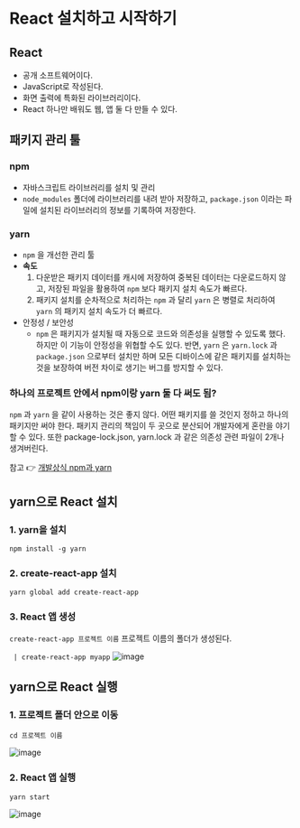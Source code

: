 # React 설치하고 시작하기

## React

- 공개 소프트웨어이다.
- JavaScript로 작성된다.
- 화면 출력에 특화된 라이브러리이다.
- React 하나만 배워도 웹, 앱 둘 다 만들 수 있다.

## 패키지 관리 툴

### npm 

- 자바스크립트 라이브러리를 설치 및 관리
- `node_modules` 폴더에 라이브러리를 내려 받아 저장하고, `package.json` 이라는 파일에 설치된 라이브러리의 정보를 기록하여 저장한다.

### yarn 

- `npm` 을 개선한 관리 툴
- **속도**
  1. 다운받은 패키지 데이터를 캐시에 저장하여 중복된 데이터는 다운로드하지 않고, 저장된 파일을 활용하여 `npm` 보다 패키지 설치 속도가 빠르다.
  2. 패키지 설치를 순차적으로 처리하는 `npm` 과 달리 `yarn` 은 병렬로 처리하여 `yarn` 의 패키지 설치 속도가 더 빠르다.
- 안정성 / 보안성
  - `npm` 은 패키지가 설치될 때 자동으로 코드와 의존성을 실행할 수 있도록 했다. 하지만 이 기능이 안정성을 위협할 수도 있다.
  반면, `yarn` 은 `yarn.lock` 과 `package.json` 으로부터 설치만 하며 모든 디바이스에 같은 패키지를 설치하는 것을 보장하여 버전 차이로 생기는 버그를 방지할 수 있다.
   
   
### 하나의 프로젝트 안에서 npm이랑 yarn 둘 다 써도 됨?

`npm` 과 `yarn` 을 같이 사용하는 것은 좋지 않다. 어떤 패키지를 쓸 것인지 정하고 하나의 패키지만 써야 한다.
패키지 관리의 책임이 두 곳으로 분산되어 개발자에게 혼란을 야기할 수 있다. 또한 package-lock.json, yarn.lock 과 같은 의존성 관련 파일이 2개나 생겨버린다.
   
참고 👉 [개발상식 npm과 yarn](https://velog.io/@kysung95/%EA%B0%9C%EB%B0%9C%EC%83%81%EC%8B%9D-npm%EA%B3%BC-yarn)

## yarn으로 React 설치

### 1. yarn을 설치

```npm install -g yarn```

### 2. create-react-app 설치

```yarn global add create-react-app```

### 3. React 앱 생성

```create-react-app 프로젝트 이름```
프로젝트 이름의 폴더가 생성된다.

``` | create-react-app myapp```
![image](https://user-images.githubusercontent.com/76990149/160519065-8df55b6b-e30c-4bab-8d42-8e32df151936.png)

## yarn으로 React 실행

### 1. 프로젝트 폴더 안으로 이동

```cd 프로젝트 이름```

![image](https://user-images.githubusercontent.com/76990149/160519110-94f69bb4-10f3-4827-9c08-bb7245982d93.png)

###  2. React 앱 실행

```yarn start```

![image](https://user-images.githubusercontent.com/76990149/160520424-355fe0a3-5571-4c42-ac7c-86b9d400d022.png)